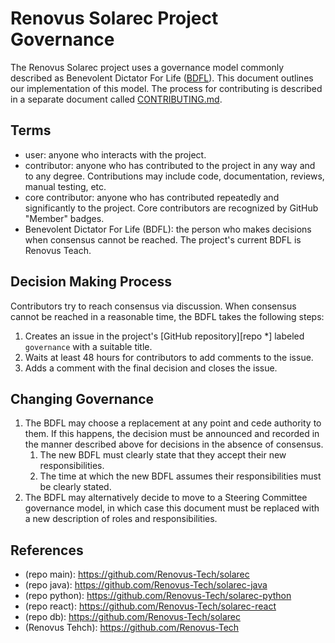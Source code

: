 # Renovus Solarec Project Governance
The Renovus Solarec project uses a governance model commonly described as Benevolent Dictator For Life ([BDFL][wikipedia-bdfl]). This document outlines our implementation of this model. The process for contributing is described in a separate document called [CONTRIBUTING.md](CONTRIBUTION.md).

## Terms
*   user: anyone who interacts with the project.
*   contributor: anyone who has contributed to the project in any way and to any degree. Contributions may include code, documentation, reviews, manual testing, etc.
*   core contributor: anyone who has contributed repeatedly and significantly to the project. Core contributors are recognized by GitHub "Member" badges.
*   Benevolent Dictator For Life (BDFL): the person who makes decisions when consensus cannot be reached. The project's current BDFL is Renovus Teach.

## Decision Making Process
Contributors try to reach consensus via discussion. When consensus cannot be reached in a reasonable time, the BDFL takes the following steps:

1.  Creates an issue in the project's [GitHub repository][repo *] labeled `governance` with a suitable title.
2.  Waits at least 48 hours for contributors to add comments to the issue.
3.  Adds a comment with the final decision and closes the issue.

## Changing Governance
1.  The BDFL may choose a replacement at any point and cede authority to them. If this happens, the decision must be announced and recorded in the manner described above for decisions in the absence of consensus.
    1.  The new BDFL must clearly state that they accept their new responsibilities.
    2.  The time at which the new BDFL assumes their responsibilities must be clearly stated.
2.  The BDFL may alternatively decide to move to a Steering Committee governance model, in which case this document must be replaced with a new description of roles and responsibilities.

## References
- (repo main): https://github.com/Renovus-Tech/solarec
- (repo java): https://github.com/Renovus-Tech/solarec-java
- (repo python): https://github.com/Renovus-Tech/solarec-python
- (repo react): https://github.com/Renovus-Tech/solarec-react
- (repo db): https://github.com/Renovus-Tech/solarec
- (Renovus Tehch): https://github.com/Renovus-Tech

[wikipedia-bdfl]: https://en.wikipedia.org/wiki/Benevolent_dictator_for_life
